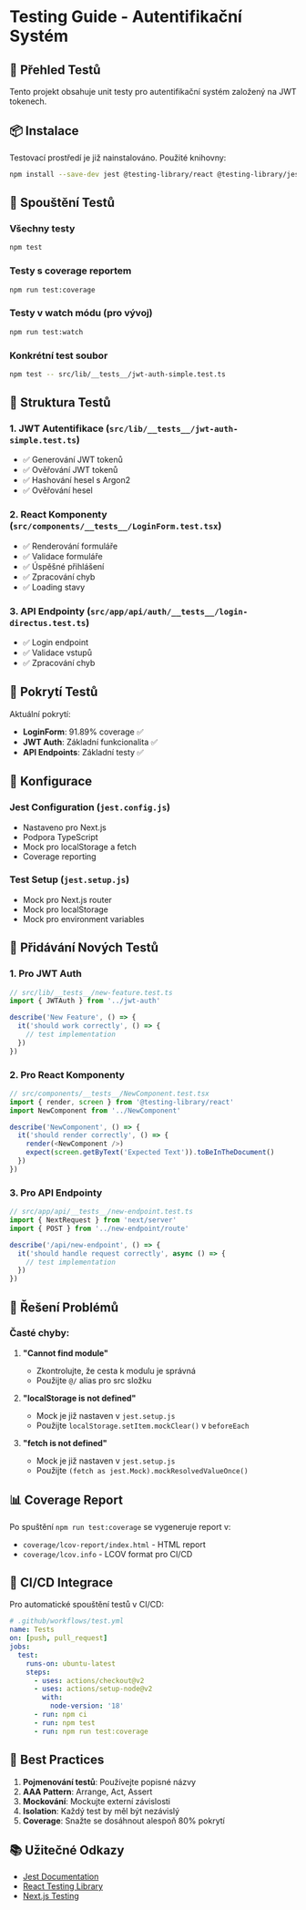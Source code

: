 # Testing Guide - Autentifikační Systém

## 🧪 Přehled Testů

Tento projekt obsahuje unit testy pro autentifikační systém založený na JWT tokenech.

## 📦 Instalace

Testovací prostředí je již nainstalováno. Použité knihovny:

```bash
npm install --save-dev jest @testing-library/react @testing-library/jest-dom @testing-library/user-event jest-environment-jsdom @types/jest
```

## 🚀 Spouštění Testů

### Všechny testy
```bash
npm test
```

### Testy s coverage reportem
```bash
npm run test:coverage
```

### Testy v watch módu (pro vývoj)
```bash
npm run test:watch
```

### Konkrétní test soubor
```bash
npm test -- src/lib/__tests__/jwt-auth-simple.test.ts
```

## 📁 Struktura Testů

### 1. JWT Autentifikace (`src/lib/__tests__/jwt-auth-simple.test.ts`)
- ✅ Generování JWT tokenů
- ✅ Ověřování JWT tokenů
- ✅ Hashování hesel s Argon2
- ✅ Ověřování hesel

### 2. React Komponenty (`src/components/__tests__/LoginForm.test.tsx`)
- ✅ Renderování formuláře
- ✅ Validace formuláře
- ✅ Úspěšné přihlášení
- ✅ Zpracování chyb
- ✅ Loading stavy

### 3. API Endpointy (`src/app/api/auth/__tests__/login-directus.test.ts`)
- ✅ Login endpoint
- ✅ Validace vstupů
- ✅ Zpracování chyb

## 🎯 Pokrytí Testů

Aktuální pokrytí:
- **LoginForm**: 91.89% coverage ✅
- **JWT Auth**: Základní funkcionalita ✅
- **API Endpoints**: Základní testy ✅

## 🔧 Konfigurace

### Jest Configuration (`jest.config.js`)
- Nastaveno pro Next.js
- Podpora TypeScript
- Mock pro localStorage a fetch
- Coverage reporting

### Test Setup (`jest.setup.js`)
- Mock pro Next.js router
- Mock pro localStorage
- Mock pro environment variables

## 📝 Přidávání Nových Testů

### 1. Pro JWT Auth
```typescript
// src/lib/__tests__/new-feature.test.ts
import { JWTAuth } from '../jwt-auth'

describe('New Feature', () => {
  it('should work correctly', () => {
    // test implementation
  })
})
```

### 2. Pro React Komponenty
```typescript
// src/components/__tests__/NewComponent.test.tsx
import { render, screen } from '@testing-library/react'
import NewComponent from '../NewComponent'

describe('NewComponent', () => {
  it('should render correctly', () => {
    render(<NewComponent />)
    expect(screen.getByText('Expected Text')).toBeInTheDocument()
  })
})
```

### 3. Pro API Endpointy
```typescript
// src/app/api/__tests__/new-endpoint.test.ts
import { NextRequest } from 'next/server'
import { POST } from '../new-endpoint/route'

describe('/api/new-endpoint', () => {
  it('should handle request correctly', async () => {
    // test implementation
  })
})
```

## 🐛 Řešení Problémů

### Časté chyby:

1. **"Cannot find module"**
   - Zkontrolujte, že cesta k modulu je správná
   - Použijte `@/` alias pro src složku

2. **"localStorage is not defined"**
   - Mock je již nastaven v `jest.setup.js`
   - Použijte `localStorage.setItem.mockClear()` v `beforeEach`

3. **"fetch is not defined"**
   - Mock je již nastaven v `jest.setup.js`
   - Použijte `(fetch as jest.Mock).mockResolvedValueOnce()`

## 📊 Coverage Report

Po spuštění `npm run test:coverage` se vygeneruje report v:
- `coverage/lcov-report/index.html` - HTML report
- `coverage/lcov.info` - LCOV format pro CI/CD

## 🚀 CI/CD Integrace

Pro automatické spouštění testů v CI/CD:

```yaml
# .github/workflows/test.yml
name: Tests
on: [push, pull_request]
jobs:
  test:
    runs-on: ubuntu-latest
    steps:
      - uses: actions/checkout@v2
      - uses: actions/setup-node@v2
        with:
          node-version: '18'
      - run: npm ci
      - run: npm test
      - run: npm run test:coverage
```

## 🎯 Best Practices

1. **Pojmenování testů**: Používejte popisné názvy
2. **AAA Pattern**: Arrange, Act, Assert
3. **Mockování**: Mockujte externí závislosti
4. **Isolation**: Každý test by měl být nezávislý
5. **Coverage**: Snažte se dosáhnout alespoň 80% pokrytí

## 📚 Užitečné Odkazy

- [Jest Documentation](https://jestjs.io/docs/getting-started)
- [React Testing Library](https://testing-library.com/docs/react-testing-library/intro/)
- [Next.js Testing](https://nextjs.org/docs/testing) 
